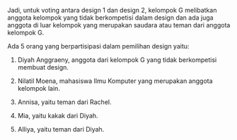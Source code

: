 Jadi, untuk voting antara design 1 dan design 2, kelompok G melibatkan anggota kelompok yang tidak berkompetisi dalam design dan ada juga anggota di luar kelompok yang merupakan saudara atau teman dari anggota kelompok G.

Ada 5 orang yang berpartisipasi dalam pemilihan design yaitu:

1. Diyah Anggraeny, anggota dari kelompok G yang tidak berkompetisi membuat design.

2. Nilatil Moena, mahasiswa Ilmu Komputer yang merupakan anggota kelompok lain.

3. Annisa, yaitu teman dari Rachel.

4. Mia, yaitu kakak dari Diyah.

5. Alliya, yaitu teman dari Diyah.

